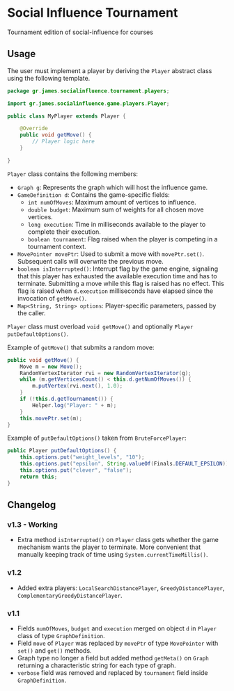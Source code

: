 # Social Influence Tournament

Tournament edition of social-influence for courses

## Usage

The user must implement a player by deriving the `Player` abstract class using the following template.

```java
package gr.james.socialinfluence.tournament.players;

import gr.james.socialinfluence.game.players.Player;

public class MyPlayer extends Player {

	@Override
	public void getMove() {
		// Player logic here
	}

}
```

`Player` class contains the following members:

- `Graph g`: Represents the graph which will host the influence game.
- `GameDefinition d`: Contains the game-specific fields:
	- `int numOfMoves`: Maximum amount of vertices to influence.
	- `double budget`: Maximum sum of weights for all chosen move vertices.
	- `long execution`: Time in milliseconds available to the player to complete their execution.
	- `boolean tournament`: Flag raised when the player is competing in a tournament context.
- `MovePointer movePtr`: Used to submit a move with `movePtr.set()`. Subsequent calls will overwrite the previous move.
- `boolean isInterrupted()`: Interrupt flag by the game engine, signaling that this player has exhausted the available execution time and has to terminate. Submitting a move while this flag is raised has no effect. This flag is raised when `d.execution` milliseconds have elapsed since the invocation of `getMove()`.
- `Map<String, String> options`: Player-specific parameters, passed by the caller.

`Player` class must overload `void getMove()` and optionally `Player putDefaultOptions()`.

Example of `getMove()` that submits a random move:

```java
public void getMove() {
	Move m = new Move();
	RandomVertexIterator rvi = new RandomVertexIterator(g);
	while (m.getVerticesCount() < this.d.getNumOfMoves()) {
		m.putVertex(rvi.next(), 1.0);
	}
	if (!this.d.getTournament()) {
		Helper.log("Player: " + m);
	}
	this.movePtr.set(m);
}
```

Example of `putDefaultOptions()` taken from `BruteForcePlayer`:

```java
public Player putDefaultOptions() {
	this.options.put("weight_levels", "10");
	this.options.put("epsilon", String.valueOf(Finals.DEFAULT_EPSILON));
	this.options.put("clever", "false");
	return this;
}
```

## Changelog

### v1.3 - Working

- Extra method `isInterrupted()` on `Player` class gets whether the game mechanism wants the player to terminate. More convenient that manually keeping track of time using `System.currentTimeMillis()`.

### v1.2

- Added extra players: `LocalSearchDistancePlayer`, `GreedyDistancePlayer`, `ComplementaryGreedyDistancePlayer`.

### v1.1

- Fields `numOfMoves`, `budget` and `execution` merged on object `d` in `Player` class of type `GraphDefinition`.
- Field `move` of `Player` was replaced by `movePtr` of type `MovePointer` with `set()` and `get()` methods.
- Graph type no longer a field but added method `getMeta()` on `Graph` returning a characteristic string for each type of graph.
- `verbose` field was removed and replaced by `tournament` field inside `GraphDefinition`.
